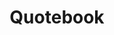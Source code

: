 ---
layout: work
title: Quotebook
meta: Description of portfolio peice
next-piece: "/piece-four/"
prev-piece: "/piece-two/"
banner: quotebook-banner.jpg
supertitle: quotebook.svg
supersub: Personal quotebook about life
goal: The goal of this peice was to create a personal piece full of quotes that represented me and also showed off my typographic talents.
obstacles: An obstacle I had to encounter was trying to figure out who I was and how to portray myself.
outcome: I created a book of quotes about life because I love my life. I carved all of the quates out of rubber and made stamps. I used different textures of papers becasue I find joy in different textures and feels. Then I bound it myself to give it the final hand done feel.
images:
  - quotebook_one.jpg
  - quotebook_two.jpg
  - quotebook_three.jpg
  - quotebook_six.jpg
  - quotebook_seven.jpg
  - quotebook_nine.jpg
  - quotebook_ten.jpg
  - quotebook_eleven.jpg
  - quotebook_twelve.jpg
tags:
  - id.svg
  - ai.svg
---